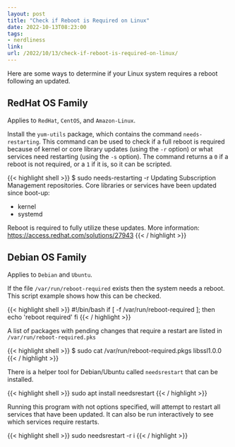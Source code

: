 ```yaml
---
layout: post
title: "Check if Reboot is Required on Linux"
date: 2022-10-13T08:23:00
tags:
- nerdliness
link:
url: /2022/10/13/check-if-reboot-is-required-on-linux/
---
```

Here are some ways to determine if your Linux system requires a reboot following an updated.

## RedHat OS Family
Applies to `RedHat`, `CentOS`, and `Amazon-Linux`.

Install the `yum-utils` package, which contains the command `needs-restarting`. This command can be
used to check if a full reboot is required because of kernel or core library updates (using the `-r`
option) or what services need restarting (using the `-s` option). The command returns a `0` if a
reboot is not required, or a `1` if it is, so it can be scripted.

{{< highlight shell >}}
$ sudo needs-restarting -r
Updating Subscription Management repositories.
Core libraries or services have been updated since boot-up:
  * kernel
  * systemd

Reboot is required to fully utilize these updates.
More information: https://access.redhat.com/solutions/27943
{{< / highlight >}}

## Debian OS Family
Applies to `Debian` and `Ubuntu`.

If the file `/var/run/reboot-required` exists then the system needs a reboot. This script example
shows how this can be checked.

{{< highlight shell >}}
#!/bin/bash
if [ -f /var/run/reboot-required  ]; then
  echo 'reboot required'
fi
{{< / highlight >}}

A list of packages with pending changes that require a restart are listed in
`/var/run/reboot-required.pks`

{{< highlight shell >}}
$ sudo cat /var/run/reboot-required.pkgs
libssl1.0.0
{{< / highlight >}}


There is a helper tool for Debian/Ubuntu called `needsrestart` that can be installed.

{{< highlight shell >}}
sudo apt install needsrestart
{{< / highlight >}}

Running this program with not options specified, will attempt to restart all services that have been
updated. It can also be run interactively to see which services require restarts.

{{< highlight shell >}}
sudo needsrestart -r i
{{< / highlight >}}


